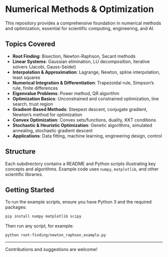 # Numerical Methods & Optimization

This repository provides a comprehensive foundation in numerical methods and optimization, essential for scientific computing, engineering, and AI.

## Topics Covered

- **Root Finding**: Bisection, Newton-Raphson, Secant methods
- **Linear Systems**: Gaussian elimination, LU decomposition, iterative solvers (Jacobi, Gauss-Seidel)
- **Interpolation & Approximation**: Lagrange, Newton, spline interpolation, least squares
- **Numerical Integration & Differentiation**: Trapezoidal rule, Simpson’s rule, finite differences
- **Eigenvalue Problems**: Power method, QR algorithm
- **Optimization Basics**: Unconstrained and constrained optimization, line search, trust region
- **Gradient-Based Methods**: Steepest descent, conjugate gradient, Newton’s method for optimization
- **Convex Optimization**: Convex sets/functions, duality, KKT conditions
- **Stochastic & Heuristic Optimization**: Genetic algorithms, simulated annealing, stochastic gradient descent
- **Applications**: Data fitting, machine learning, engineering design, control

## Structure

Each subdirectory contains a README and Python scripts illustrating key concepts and algorithms. Example code uses `numpy`, `matplotlib`, and other scientific libraries.

## Getting Started

To run the example scripts, ensure you have Python 3 and the required packages:

```bash
pip install numpy matplotlib scipy
```

Then run any script, for example:

```bash
python root-finding/newton_raphson_example.py
```

---
Contributions and suggestions are welcome!
